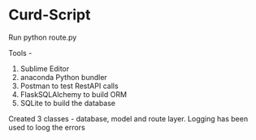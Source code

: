 # Curd-Script
Run 
python route.py

Tools - 
1. Sublime Editor 
2. anaconda Python bundler
3. Postman to test RestAPI calls
4. FlaskSQLAlchemy to build ORM 
5. SQLite to build the database 

Created 3 classes - database, model and route layer. Logging has been used to loog the errors
